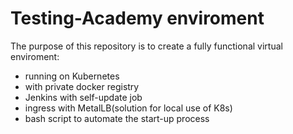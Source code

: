 # Testing-Academy enviroment

The purpose of this repository is to create a fully functional virtual enviroment:
 - running on Kubernetes
 - with private docker registry
 - Jenkins with self-update job
 - ingress with MetalLB(solution for local use of K8s)
 - bash script to automate the start-up process
